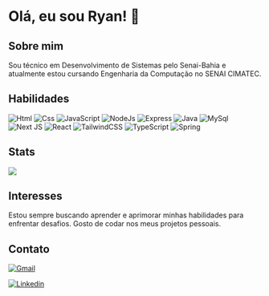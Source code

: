 # Olá, eu sou Ryan! 👋

## Sobre mim
Sou técnico em Desenvolvimento de Sistemas pelo Senai-Bahia e atualmente estou cursando Engenharia da Computação no SENAI CIMATEC.

## Habilidades
![Html](https://img.shields.io/badge/HTML5-E34F26?style=for-the-badge&logo=html5&logoColor=white) ![Css](https://img.shields.io/badge/CSS-239120?&style=for-the-badge&logo=css3&logoColor=white) ![JavaScript](https://img.shields.io/badge/JavaScript-F7DF1E?style=for-the-badge&logo=javascript&logoColor=black) ![NodeJs](https://img.shields.io/badge/Node.js-43853D?style=for-the-badge&logo=node.js&logoColor=white) ![Express](https://img.shields.io/badge/Express.js-404D59?style=for-the-badge) ![Java](https://img.shields.io/badge/Java-ED8B00?style=for-the-badge&logo=openjdk&logoColor=white) ![MySql](https://img.shields.io/badge/MySQL-00000F?style=for-the-badge&logo=mysql&logoColor=white) ![Next JS](https://img.shields.io/badge/Next-black?style=for-the-badge&logo=next.js&logoColor=white) ![React](https://img.shields.io/badge/react-%2320232a.svg?style=for-the-badge&logo=react&logoColor=%2361DAFB) ![TailwindCSS](https://img.shields.io/badge/tailwindcss-%2338B2AC.svg?style=for-the-badge&logo=tailwind-css&logoColor=white) ![TypeScript](https://img.shields.io/badge/typescript-%23007ACC.svg?style=for-the-badge&logo=typescript&logoColor=white) ![Spring](https://img.shields.io/badge/Spring-6DB33F?style=for-the-badge&logo=spring&logoColor=white)

## Stats
![](https://github-readme-stats.vercel.app/api/top-langs/?username=Ryaannsz&theme=blue-green)

## Interesses
Estou sempre buscando aprender e aprimorar minhas habilidades para enfrentar desafios. Gosto de codar nos meus projetos pessoais.


## Contato
[![Gmail](https://img.shields.io/badge/Gmail-D14836?style=for-the-badge&logo=gmail&logoColor=white)](ryancarvalho.ber@gmail.com)

[![Linkedin](https://img.shields.io/badge/LinkedIn-0077B5?style=for-the-badge&logo=linkedin&logoColor=white)](https://www.linkedin.com/in/ryan-bernardo-a5006a252/)




